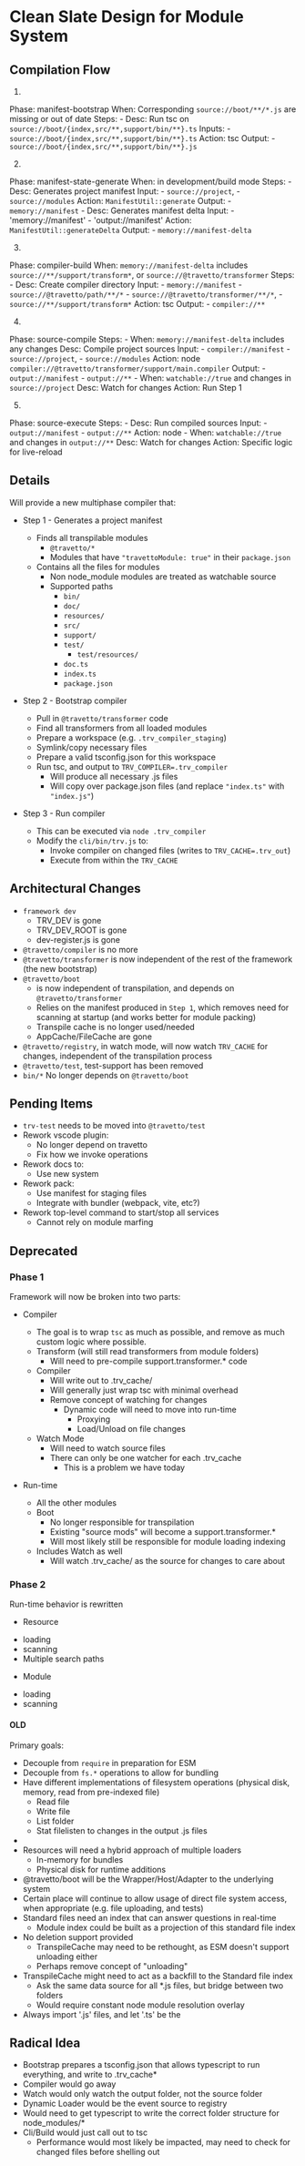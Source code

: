 # Clean Slate Design for Module System

## Compilation Flow
1. 
  Phase: manifest-bootstrap
  When: Corresponding `source://boot/**/*.js` are missing or out of date
  Steps:
    -
      Desc: Run tsc on `source://boot/{index,src/**,support/bin/**}.ts`
      Inputs:
        - `source://boot/{index,src/**,support/bin/**}.ts`
      Action: tsc
      Output: 
        - `source://boot/{index,src/**,support/bin/**}.js`

2.
  Phase: manifest-state-generate
  When: in development/build mode
  Steps:
    -
      Desc: Generates project manifest
      Input: 
        - `source://project`,
        - `source://modules`
      Action: `ManifestUtil::generate`
      Output: 
        - `memory://manifest`
    - 
      Desc: Generates manifest delta
      Input:
        - 'memory://manifest'
        - 'output://manifest'
      Action: `ManifestUtil::generateDelta`
      Output:
        - `memory://manifest-delta`    

3. 
  Phase: compiler-build
  When: `memory://manifest-delta` includes `source://**/support/transform*`, or `source://@travetto/transformer`
  Steps:
    - 
      Desc: Create compiler directory
      Input: 
        - `memory://manifest`
        - `source://@travetto/path/**/*`
        - `source://@travetto/transformer/**/*`,
        - `source://**/support/transform*`
      Action: tsc
      Output: 
        - `compiler://**`

4. 
  Phase: source-compile
  Steps:
    -
      When: `memory://manifest-delta` includes any changes
      Desc: Compile project sources
      Input: 
        - `compiler://manifest`
        - `source://project`,
        - `source://modules`
      Action: node `compiler://@travetto/transformer/support/main.compiler`
      Output: 
        - `output://manifest`
        - `output://**`
    - 
      When: `watchable://true` and changes in `source://project`
      Desc: Watch for changes
      Action: Run Step 1

5. 
  Phase: source-execute
  Steps:
    -
      Desc: Run compiled sources
      Input:
        - `output://manifest`
        - `output://**`
      Action: node
    - 
      When: `watchable://true` and changes in `output://**`
      Desc: Watch for changes
      Action: Specific logic for live-reload


## Details
Will provide a new multiphase compiler that:
* Step 1 - Generates a project manifest
   - Finds all transpilable modules
      - `@travetto/*`
      - Modules that have `"travettoModule: true"` in their `package.json`
   - Contains all the files for modules
      - Non node_module modules are treated as watchable source
      - Supported paths
        * `bin/`
        * `doc/`
        * `resources/`
        * `src/` 
        * `support/`
        * `test/`
          * `test/resources/`
        * `doc.ts`
        * `index.ts`
        * `package.json`
* Step 2 - Bootstrap compiler
  - Pull in `@travetto/transformer` code
  - Find all transformers from all loaded modules
  - Prepare a workspace (e.g. `.trv_compiler_staging`)
  - Symlink/copy necessary files
  - Prepare a valid tsconfig.json for this workspace
  - Run tsc, and output to `TRV_COMPILER=.trv_compiler`
     * Will produce all necessary .js files
     * Will copy over package.json files (and replace `"index.ts"` with `"index.js"`)

* Step 3 - Run compiler
  - This can be executed via `node .trv_compiler`
  - Modify the `cli/bin/trv.js` to:
     * Invoke compiler on changed files (writes to `TRV_CACHE=.trv_out`)
     * Execute from within the `TRV_CACHE`

## Architectural Changes
* `framework dev`
   * TRV_DEV is gone
   * TRV_DEV_ROOT is gone
   * dev-register.js is gone   
* `@travetto/compiler` is no more
* `@travetto/transformer` is now independent of the rest of the framework (the new bootstrap)
* `@travetto/boot` 
   - is now independent of transpilation, and depends on `@travetto/transformer`
   - Relies on the manifest produced in `Step 1`, which removes need for scanning at startup (and works better for module packing)
   - Transpile cache is no longer used/needed
   - AppCache/FileCache are gone
* `@travetto/registry`, in watch mode, will now watch `TRV_CACHE` for changes, independent of the transpilation process
* `@travetto/test`, test-support has been removed
* `bin/*` No longer depends on `@travetto/boot`


## Pending Items
- `trv-test` needs to be moved into `@travetto/test`
- Rework vscode plugin:
   * No longer depend on travetto
   * Fix how we invoke operations
- Rework docs to:
   * Use new system
- Rework pack:
   * Use manifest for staging files
   * Integrate with bundler (webpack, vite, etc?)
- Rework top-level command to start/stop all services
   * Cannot rely on module marfing

## Deprecated

### Phase 1
Framework will now be broken into two parts:
* Compiler
  - The goal is to wrap `tsc` as much as possible, and remove as much custom logic where possible.
  - Transform (will still read transformers from module folders)
    - Will need to pre-compile support.transformer.* code
  - Compiler 
    - Will write out to .trv_cache/<full path>
    - Will generally just wrap tsc with minimal overhead
    - Remove concept of watching for changes
       - Dynamic code will need to move into run-time
         - Proxying
         - Load/Unload on file changes
  - Watch Mode
    - Will need to watch source files
    - There can only be one watcher for each .trv_cache
       * This is a problem we have today

* Run-time
  - All the other modules
  - Boot
    - No longer responsible for transpilation
    - Existing "source mods" will become a support.transformer.*
    - Will most likely still be responsible for module loading indexing
  - Includes Watch as well
    * Will watch .trv_cache/<full path> as the source for changes to care about


### Phase 2
Run-time behavior is rewritten
  - Resource 
   * loading
   * scanning
   * Multiple search paths
  - Module 
   * loading
   * scanning















#### OLD
Primary goals:
* Decouple from `require` in preparation for ESM
* Decouple from `fs.*` operations to allow for bundling
* Have different implementations of filesystem operations (physical disk, memory, read from pre-indexed file)
   * Read file
   * Write file
   * List folder
   * Stat filelisten to changes in the output .js files
* 
* Resources will need a hybrid approach of multiple loaders
   * In-memory for bundles
   * Physical disk for runtime additions
* @travetto/boot will be the Wrapper/Host/Adapter to the underlying system
* Certain place will continue to allow usage of direct file system access, when appropriate (e.g. file uploading, and tests)
* Standard files need an index that can answer questions in real-time
   * Module index could be built as a projection of this standard file index
* No deletion support provided
   * TranspileCache may need to be rethought, as ESM doesn't support unloading either
   * Perhaps remove concept of "unloading"
* TranspileCache might need to act as a backfill to the Standard file index
   * Ask the same data source for all *.js files, but bridge between two folders
   * Would require constant node module resolution overlay
* Always import '.js' files, and let '.ts' be the 

## Radical Idea
* Bootstrap prepares a tsconfig.json that allows typescript to run everything, and write to .trv_cache*
* Compiler would go away
* Watch would only watch the output folder, not the source folder
* Dynamic Loader would be the event source to registry
* Would need to get typescript to write the correct folder structure for node_modules/*
* Cli/Build would just call out to tsc
   * Performance would most likely be impacted, may need to check for changed files before shelling out